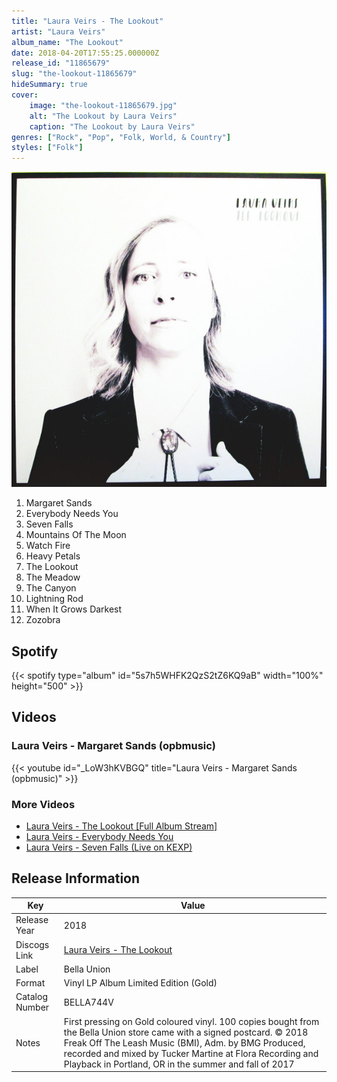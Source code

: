 ```yaml
---
title: "Laura Veirs - The Lookout"
artist: "Laura Veirs"
album_name: "The Lookout"
date: 2018-04-20T17:55:25.000000Z
release_id: "11865679"
slug: "the-lookout-11865679"
hideSummary: true
cover:
    image: "the-lookout-11865679.jpg"
    alt: "The Lookout by Laura Veirs"
    caption: "The Lookout by Laura Veirs"
genres: ["Rock", "Pop", "Folk, World, & Country"]
styles: ["Folk"]
---
```


![The Lookout by Laura Veirs](the-lookout-11865679.jpg)

<!-- section break -->

1. Margaret Sands
2. Everybody Needs You
3. Seven Falls
4. Mountains Of The Moon
5. Watch Fire
6. Heavy Petals
7. The Lookout
8. The Meadow
9. The Canyon
10. Lightning Rod
11. When It Grows Darkest
12. Zozobra

<!-- section break -->


## Spotify
{{< spotify type="album" id="5s7h5WHFK2QzS2tZ6KQ9aB" width="100%" height="500" >}}



## Videos
### Laura Veirs - Margaret Sands (opbmusic)
{{< youtube id="_LoW3hKVBGQ" title="Laura Veirs - Margaret Sands (opbmusic)" >}}<br>

### More Videos

- [Laura Veirs - The Lookout [Full Album Stream]](https://www.youtube.com/watch?v=9nSs3Xn2blI)
- [Laura Veirs - Everybody Needs You](https://www.youtube.com/watch?v=srwAMHbHVAE)
- [Laura Veirs - Seven Falls (Live on KEXP)](https://www.youtube.com/watch?v=46Z89pu4Lu0)


## Release Information
|  Key           | Value                                                |
| ---------------| ---------------------------------------------------- |
| Release Year   | 2018                                   |
| Discogs Link   | [Laura Veirs - The Lookout](https://www.discogs.com/release/11865679-Laura-Veirs-The-Lookout) |
| Label          | Bella Union |
| Format         | Vinyl LP Album Limited Edition (Gold) |
| Catalog Number | BELLA744V |
| Notes | First pressing on Gold coloured vinyl.  100 copies bought from the Bella Union store came with a signed postcard.  © 2018 Freak Off The Leash Music (BMI), Adm. by BMG  Produced, recorded and mixed by Tucker Martine at Flora Recording and Playback in Portland, OR in the summer and fall of 2017  |